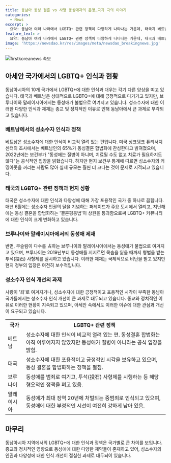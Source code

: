 ```yaml
---
title: 동남아 동성 결혼 vs 사형 동성애자의 운명…극과 극의 이야기
categories:
  - News
excerpt: >
  요약: 동남아 여러 나라에서 LGBTQ+ 관련 정책이 다양하게 나타나는 가운데, 태국과 베트남은 LGBTQ+ 지지로 차별을 받지 않고 있다. 하지만 브루나이와 말레이는 동성애 처벌하고, 종교, 정치적 장벽이 높은 동남아에서는 성소수자 권리 향상이 큰 과제로 남아있음을 안기고 있다. 
feature_text: >
  요약: 동남아 여러 나라에서 LGBTQ+ 관련 정책이 다양하게 나타나는 가운데, 태국과 베트남은 LGBTQ+ 지지로 차별을 받지 않고 있다. 하지만 브루나이와 말레이는 동성애 처벌하고, 종교, 정치적 장벽이 높은 동남아에서는 성소수자 권리 향상이 큰 과제로 남아있음을 안기고 있다. 
image: 'https://newsdao.kr/res/images/meta/newsdao_breakingnews.jpg'
---
```


<p><img src="https://newsdao.kr/res/images/meta/newsdao_breakingnews.jpg" alt="firstkoreanews 속보" /></p>

<h2 data-ke-size="size26">아세안 국가에서의 LGBTQ+ 인식과 현황</h2>

<p data-ke-size="size16">동남아시아의 10개 국가에서 LGBTQ+에 대한 인식과 대우는 각기 다른 양상을 띠고 있습니다. 태국과 베트남은 상대적으로 LGBTQ+에 대해 긍정적으로 다가가고 있지만, 브루나이와 말레이시아에서는 동성애가 불법으로 여겨지고 있습니다. 성소수자에 대한 이러한 다양한 인식과 제재는 종교 및 정치적인 이유로 인해 동남아에서 큰 과제로 부각되고 있습니다.</p>

<h3 data-ke-size="size24">베트남에서의 성소수자 인식과 정책</h3>

<p data-ke-size="size16">베트남은 성소수자에 대한 인식이 비교적 열려 있는 편입니다. 미국 싱크탱크 퓨리서치센터의 조사에서는 베트남인의 65%가 동성결혼 합법화에 찬성한다고 밝혀졌으며, 2022년에는 보건부가 "동성애는 질병이 아니며, 치료될 수도 없고 치료가 필요하지도 않다"는 공식적인 입장을 밝혔습니다. 하지만 현지 보건부 통계에 따르면 성소수자의 커밍아웃을 꺼리는 사람도 많아 실제 규모는 훨씬 더 크다는 것이 문제로 지적되고 있습니다.</p>

<h3 data-ke-size="size24">태국의 LGBTQ+ 관련 정책과 현지 상황</h3>

<p data-ke-size="size16">태국은 성소수자에 대한 인식과 다양성에 대해 가장 포용적인 국가 중 하나로 꼽힙니다. 매년 6월에는 성소수자 인권의 달을 기념하는 퍼레이드가 주요 도시에서 열리고, 지난해에는 동성 결혼을 합법화하는 '결혼평등법'이 상원을 통과함으로써 LGBTQ+ 커뮤니티에 대한 인식이 크게 변화하고 있습니다.</p>

<h3 data-ke-size="size24">브루나이와 말레이시아에서의 동성애 제재</h3>

<p data-ke-size="size16">반면, 무슬림이 다수를 占하는 브루나이와 말레이시아에서는 동성애가 불법으로 여겨지고 있으며, 브루나이는 2019년부터 동성애를 저지르면 목숨을 잃을 때까지 형벌을 받는 투석(投石) 사형제를 실시하고 있습니다. 이러한 제재는 국제적으로 비난을 받고 있지만 현지 정부의 입장은 여전히 보수적입니다.</p>

<h3 data-ke-size="size24">성소수자 인식 개선의 과제</h3>

<p data-ke-size="size16">사랑이 '죄'로 여겨지거나, 성소수자에 대한 긍정적이고 포용적인 시각이 부족한 동남아 국가들에서는 성소수자 인식 개선이 큰 과제로 대두되고 있습니다. 종교와 정치적인 이유로 이러한 현황이 지속되고 있으며, 아세안 속에서도 이러한 이슈에 대한 관심과 개선이 요구되고 있습니다.</p>

<table>
    <tr>
        <th>국가</th>
        <th>LGBTQ+ 관련 정책</th>
    </tr>
    <tr>
        <td>베트남</td>
        <td>성소수자에 대한 인식이 비교적 열려 있는 편. 동성결혼 합법화는 아직 이루어지지 않았지만 동성애가 질병이 아니라는 공식 입장을 밝힘.</td>
    </tr>
    <tr>
        <td>태국</td>
        <td>성소수자에 대한 포용적이고 긍정적인 시각을 보유하고 있으며, 동성 결혼을 합법화하는 정책을 펼침.</td>
    </tr>
    <tr>
        <td>브루나이</td>
        <td>동성애를 범죄로 여기고, 투석(投石) 사형제를 시행하는 등 해당 혐오적인 정책을 펴고 있음.</td>
    </tr>
    <tr>
        <td>말레이시아</td>
        <td>동성애가 최대 징역 20년에 처벌되는 중범죄로 인식되고 있으며, 동성애에 대한 부정적인 시선이 여전히 강하게 남아 있음.</td>
    </tr>
</table>

<h2 data-ke-size="size26">마무리</h2>

<p data-ke-size="size16">동남아시아 지역에서의 LGBTQ+에 대한 인식과 정책은 국가별로 큰 차이를 보입니다. 종교와 정치적인 영향으로 동성애에 대한 다양한 제약들이 존재하고 있어, 성소수자의 인권과 다양성에 대한 인식 개선이 절실한 과제로 대두되어 있습니다.</p>

